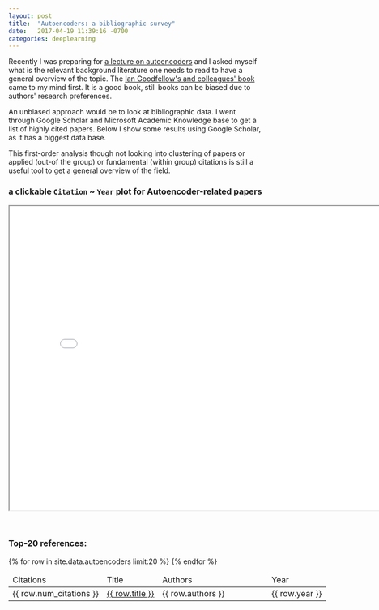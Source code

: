 ```yaml
---
layout: post
title:  "Autoencoders: a bibliographic survey"
date:   2017-04-19 11:39:16 -0700
categories: deeplearning
---
```


Recently I was preparing for [a lecture on autoencoders](https://github.com/DSLituiev/teaching/blob/master/autoencoders/autoencoders.md) and I asked myself what is the relevant background literature one needs to read to have a general overview of the topic.
The [Ian Goodfellow's and colleagues' book](http://www.deeplearningbook.org/) came to my mind first. 
It is a good book, still books can be biased due to authors' research preferences.

An unbiased approach would be to look at bibliographic data. I went through Google Scholar and Microsoft Academic Knowledge base to get a list of highly cited papers. Below I show some results using Google Scholar, as it has a biggest data base.

This first-order analysis though not looking into clustering of papers or applied (out-of the group) or fundamental (within group) citations is still a useful tool to get a general overview of the field.


### a clickable `Citation` ~ `Year` plot for Autoencoder-related papers

<p align="center">
<iframe src="{{ site.url }}/img/autoenc_scatter_d3.html" marginwidth="0" marginheight="0" scrolling="no"  width="800" height="600"></iframe>
</p>


<br/>

### Top-20 references:
 
<table style="min-width:800px">
  <thead>
    <tr>
<td>Citations</td> 
<td> Title </td> 
<td style="min-width:200px"> Authors </td> 
<td> Year </td> 
    </tr>
  </thead>
  <tbody>
{% for row in site.data.autoencoders limit:20 %}
    <tr>
<td>{{ row.num_citations }}</td> 
<td> <a href="{{ row.url }}">{{ row.title }}</a> </td> 
<td> {{ row.authors }}</td> 
<td>{{ row.year }}</td> 
    </tr>
{% endfor %}
  </tbody>
</table>

<br/>


